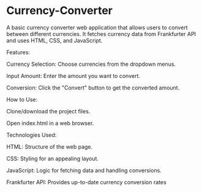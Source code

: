 # Currency-Converter

A basic currency converter web application that allows users to convert between different currencies. It fetches currency data from Frankfurter API and uses HTML, CSS, and JavaScript.

Features:

Currency Selection: Choose currencies from the dropdown menus.

Input Amount: Enter the amount you want to convert.

Conversion: Click the "Convert" button to get the converted amount.



How to Use:

Clone/download the project files.

Open index.html in a web browser.



Technologies Used:

HTML: Structure of the web page.

CSS: Styling for an appealing layout.

JavaScript: Logic for fetching data and handling conversions.

Frankfurter API: Provides up-to-date currency conversion rates

